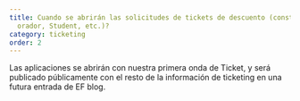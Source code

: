 ```yaml
---
title: Cuando se abrirán las solicitudes de tickets de descuento (constructor,
  orador, Student, etc.)?
category: ticketing
order: 2
---
```


Las aplicaciones se abrirán con nuestra primera onda de Ticket, y será publicado públicamente con el resto de la información de ticketing en una futura entrada de EF blog.
